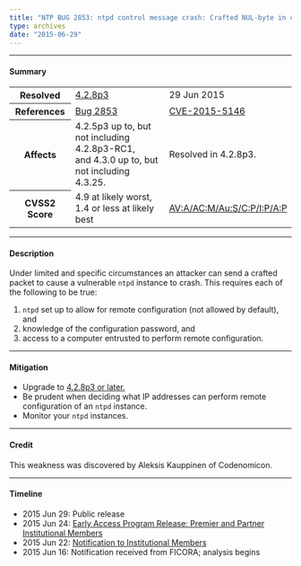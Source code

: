 ```yaml
---
title: "NTP BUG 2853: ntpd control message crash: Crafted NUL-byte in configuration directive"
type: archives
date: "2015-06-29"
---
```


* * *

#### Summary

<table>
  <tbody>
	<tr>
		<th><b>Resolved</b></th>
		<td><a href="/support/securitynotice/4_2_8p3-release-announcement/">4.2.8p3</a></td>
		<td>29 Jun 2015</td>
	</tr>
	<tr>
		<th><b>References</b></th>
		<td><a href="https://bugs.ntp.org/show_bug.cgi?id=2853">Bug 2853</a></td>
		<td><a href="https://nvd.nist.gov/vuln/detail/CVE-2015-5146">CVE-2015-5146</a></td>
	</tr>
	<tr>
		<th><b>Affects</b></th>
		<td>4.2.5p3 up to, but not including 4.2.8p3-RC1,<br> and 4.3.0 up to, but not including 4.3.25.</td>
		<td>Resolved in 4.2.8p3.</td>
	</tr>
	<tr>
		<th><b>CVSS2 Score</b></th>
		<td>4.9 at likely worst, 1.4 or less at likely best</td>
		<td><a href="https://nvd.nist.gov/vuln-metrics/cvss/v2-calculator?calculator&version=2&vector=(AV:A/AC:M/Au:S/C:P/I:P/A:P)">AV:A/AC:M/Au:S/C:P/I:P/A:P</a></td>
	</tr>	
  </tbody>	
</table>

* * *
    
#### Description 

Under limited and specific circumstances an attacker can send a crafted packet to cause a vulnerable `ntpd` instance to crash. This requires each of the following to be true:
  1. `ntpd` set up to allow for remote configuration (not allowed by default), and
  2. knowledge of the configuration password, and
  3. access to a computer entrusted to perform remote configuration. 

* * *
    
#### Mitigation

* Upgrade to [4.2.8p3 or later.](/downloads/)
* Be prudent when deciding what IP addresses can perform remote configuration of an `ntpd` instance.
* Monitor your `ntpd` instances.

* * *

#### Credit

This weakness was discovered by Aleksis Kauppinen of Codenomicon.

* * *

#### Timeline

* 2015 Jun 29: Public release
* 2015 Jun 24: [Early Access Program Release: Premier and Partner Institutional Members](https://www.nwtime.org/membership/benefits/)
* 2015 Jun 22: [Notification to Institutional Members](https://www.nwtime.org/membership/benefits/)
* 2015 Jun 16: Notification received from FICORA; analysis begins